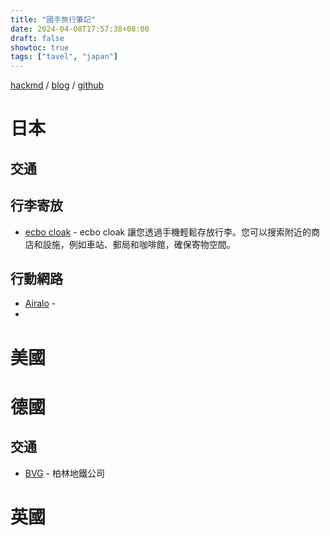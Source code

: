 ```yaml
---
title: "國手旅行筆記"
date: 2024-04-08T17:57:38+08:00
draft: false
showtoc: true
tags: ["tavel", "japan"]
---
```


[hackmd](https://hackmd.io/dD4R8Yj_RwewYJslSFyFeA) / [blog](https://nationalteam.github.io/notes/posts/travel/) / [github](https://github.com/nationalteam/notes/blob/main/content/posts/travel.md)

# 日本

## 交通

## 行李寄放

- [ecbo cloak](https://cloak.ecbo.io) - ecbo cloak 讓您透過手機輕鬆存放行李。您可以搜索附近的商店和設施，例如車站、郵局和咖啡館，確保寄物空間。

## 行動網路

- [Airalo](https://www.airalo.com/) - 
- 

# 美國

# 德國

## 交通

- [BVG](https://www.bvg.de/en) - 柏林地鐵公司

# 英國

